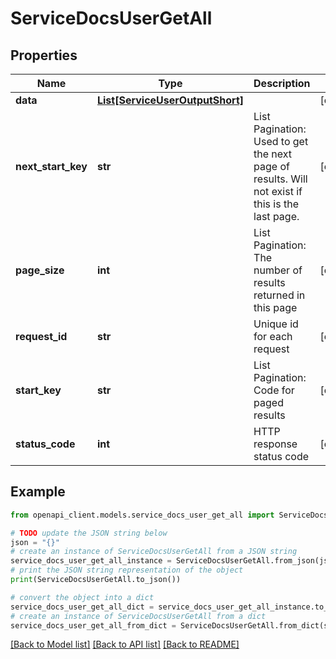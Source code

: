 # ServiceDocsUserGetAll


## Properties

Name | Type | Description | Notes
------------ | ------------- | ------------- | -------------
**data** | [**List[ServiceUserOutputShort]**](ServiceUserOutputShort.md) |  | [optional] 
**next_start_key** | **str** | List Pagination: Used to get the next page of results. Will not exist if this is the last page. | [optional] 
**page_size** | **int** | List Pagination: The number of results returned in this page | [optional] 
**request_id** | **str** | Unique id for each request | [optional] 
**start_key** | **str** | List Pagination: Code for paged results | [optional] 
**status_code** | **int** | HTTP response status code | [optional] 

## Example

```python
from openapi_client.models.service_docs_user_get_all import ServiceDocsUserGetAll

# TODO update the JSON string below
json = "{}"
# create an instance of ServiceDocsUserGetAll from a JSON string
service_docs_user_get_all_instance = ServiceDocsUserGetAll.from_json(json)
# print the JSON string representation of the object
print(ServiceDocsUserGetAll.to_json())

# convert the object into a dict
service_docs_user_get_all_dict = service_docs_user_get_all_instance.to_dict()
# create an instance of ServiceDocsUserGetAll from a dict
service_docs_user_get_all_from_dict = ServiceDocsUserGetAll.from_dict(service_docs_user_get_all_dict)
```
[[Back to Model list]](../README.md#documentation-for-models) [[Back to API list]](../README.md#documentation-for-api-endpoints) [[Back to README]](../README.md)


